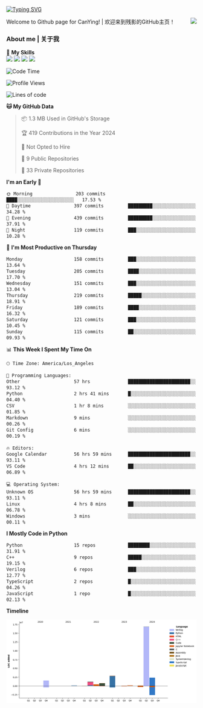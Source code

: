 [![Typing SVG](https://readme-typing-svg.herokuapp.com?size=25&duration=3500&color=00FFFF&vCenter=true&width=250&height=40&lines=Hi+Welcome+%F0%9F%91%8B%F0%9F%8F%BB;I'm+CanYing|残影)](https://git.io/typing-svg)

<a href="#">
  <img align="right" src="https://github-readme-stats.vercel.app/api?username=CanYing0913&count_private=true&rank_icon=github&show_icons=true&bg_color=15,f2f7fd,E0EAFC&" />
</a>

Welcome to Github page for CanYing! | 欢迎来到残影的GitHub主页！

### About me | 关于我

🌟 **My Skills**  
![](https://img.shields.io/badge/-C-A8B9CC?style=flat-square&logo=C&logoColor=fff)
![](https://img.shields.io/badge/-C++-00599C?style=flat-square&logo=Cpp&logoColor=fff)
![](https://img.shields.io/badge/-Python-3776AB?style=flat-square&logo=Python&logoColor=fff)
![](https://img.shields.io/badge/-Linux-000000?style=flat-square&logo=Linux&logoColor=fff)

<!--START_SECTION:waka-->
![Code Time](http://img.shields.io/badge/Code%20Time-733%20hrs%2033%20mins-blue)

![Profile Views](http://img.shields.io/badge/Profile%20Views-1-blue)

![Lines of code](https://img.shields.io/badge/From%20Hello%20World%20I%27ve%20Written-26.3%20million%20lines%20of%20code-blue)

**🐱 My GitHub Data** 

> 📦 1.3 MB Used in GitHub's Storage 
 > 
> 🏆 419 Contributions in the Year 2024
 > 
> 🚫 Not Opted to Hire
 > 
> 📜 9 Public Repositories 
 > 
> 🔑 33 Private Repositories 
 > 
**I'm an Early 🐤** 

```text
🌞 Morning                203 commits         ████░░░░░░░░░░░░░░░░░░░░░   17.53 % 
🌆 Daytime                397 commits         █████████░░░░░░░░░░░░░░░░   34.28 % 
🌃 Evening                439 commits         █████████░░░░░░░░░░░░░░░░   37.91 % 
🌙 Night                  119 commits         ███░░░░░░░░░░░░░░░░░░░░░░   10.28 % 
```
📅 **I'm Most Productive on Thursday** 

```text
Monday                   158 commits         ███░░░░░░░░░░░░░░░░░░░░░░   13.64 % 
Tuesday                  205 commits         ████░░░░░░░░░░░░░░░░░░░░░   17.70 % 
Wednesday                151 commits         ███░░░░░░░░░░░░░░░░░░░░░░   13.04 % 
Thursday                 219 commits         █████░░░░░░░░░░░░░░░░░░░░   18.91 % 
Friday                   189 commits         ████░░░░░░░░░░░░░░░░░░░░░   16.32 % 
Saturday                 121 commits         ███░░░░░░░░░░░░░░░░░░░░░░   10.45 % 
Sunday                   115 commits         ██░░░░░░░░░░░░░░░░░░░░░░░   09.93 % 
```


📊 **This Week I Spent My Time On** 

```text
🕑︎ Time Zone: America/Los_Angeles

💬 Programming Languages: 
Other                    57 hrs              ███████████████████████░░   93.12 % 
Python                   2 hrs 41 mins       █░░░░░░░░░░░░░░░░░░░░░░░░   04.40 % 
CSV                      1 hr 8 mins         ░░░░░░░░░░░░░░░░░░░░░░░░░   01.85 % 
Markdown                 9 mins              ░░░░░░░░░░░░░░░░░░░░░░░░░   00.26 % 
Git Config               6 mins              ░░░░░░░░░░░░░░░░░░░░░░░░░   00.19 % 

🔥 Editors: 
Google Calendar          56 hrs 59 mins      ███████████████████████░░   93.11 % 
VS Code                  4 hrs 12 mins       ██░░░░░░░░░░░░░░░░░░░░░░░   06.89 % 

💻 Operating System: 
Unknown OS               56 hrs 59 mins      ███████████████████████░░   93.11 % 
Linux                    4 hrs 8 mins        ██░░░░░░░░░░░░░░░░░░░░░░░   06.78 % 
Windows                  3 mins              ░░░░░░░░░░░░░░░░░░░░░░░░░   00.11 % 
```

**I Mostly Code in Python** 

```text
Python                   15 repos            ████████░░░░░░░░░░░░░░░░░   31.91 % 
C++                      9 repos             █████░░░░░░░░░░░░░░░░░░░░   19.15 % 
Verilog                  6 repos             ███░░░░░░░░░░░░░░░░░░░░░░   12.77 % 
TypeScript               2 repos             █░░░░░░░░░░░░░░░░░░░░░░░░   04.26 % 
JavaScript               1 repo              █░░░░░░░░░░░░░░░░░░░░░░░░   02.13 % 
```



**Timeline**

![Lines of Code chart](https://raw.githubusercontent.com/CanYing0913/CanYing0913/master/assets/bar_graph.png)


<!--END_SECTION:waka-->
